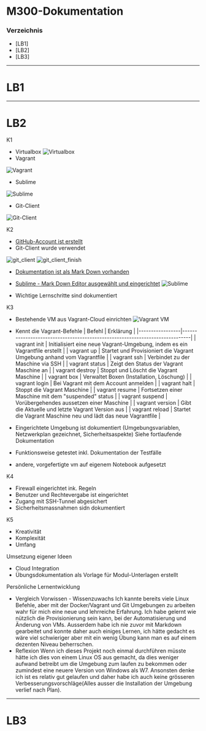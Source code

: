 # M300-Dokumentation
### Verzeichnis
* [LB1]
* [LB2]
* [LB3]
***
LB1
============
***
LB2
============
K1
* Virtualbox
![Virtualbox](Virtualbox.png)
* Vagrant

![Vagrant](Vagrant.png)
* Sublime

![Sublime](Sublime.png)
* Git-Client

![Git-Client](git_client.png)

K2
* [GitHub-Account ist erstellt](https://github.com/ViV0rtex/)
* Git-Client wurde verwendet 

![git_client](git_client.png)
![git_client_finish](git_client_finish.png)
* [Dokumentation ist als Mark Down vorhanden](https://github.com/ViV0rtex/M300-Services/blob/master/README.md)
* [Sublime - Mark Down Editor ausgewählt und eingerichtet](https://www.sublimetext.com/3)
![Sublime](Sublime.png)

* Wichtige Lernschritte sind dokumentiert

K3
* Bestehende VM aus Vagrant-Cloud einrichten
![Vagrant VM](Vagrant_VM.png)
* Kennt die Vagrant-Befehle
| Befehl          | Erklärung                                                                   |
|-----------------|-----------------------------------------------------------------------------|
| vagrant init    | Initialisiert eine neue Vagrant-Umgebung, indem es ein Vagrantfile erstellt |
| vagrant up      | Startet und Provisioniert die Vagrant Umgebung anhand vom Vagrantfile       |
| vagrant ssh     | Verbindet zu der Maschine via SSH                                           |
| vagrant status  | Zeigt den Status der Vagrant Maschine an                                    |
| vagrant destroy | Stoppt und Löscht die Vagrant Maschine                                      |
| vagrant box     | Verwaltet Boxen (Installation, Löschung)                                    |
| vagrant login   | Bei Vagrant mit dem Account anmelden                                        |
| vagrant halt    | Stoppt die Vagrant Maschine                                                 |
| vagrant resume  | Fortsetzen einer Maschine mit dem "suspended" status                        |
| vagrant suspend | Vorübergehendes aussetzen einer Maschine                                    |
| vagrant version | Gibt die Aktuelle und letzte Vagrant Version aus                            |
| vagrant reload  | Startet die Vagrant Maschine neu und lädt das neue Vagrantfile              |
* Eingerichtete Umgebung ist dokumentiert (Umgebungsvariablen, Netzwerkplan gezeichnet, Sicherheitsaspekte)
Siehe fortlaufende Dokumentation
* Funktionsweise getestet inkl. Dokumentation der Testfälle

* andere, vorgefertigte vm auf eigenem Notebook aufgesetzt

K4
* Firewall eingerichtet ink. Regeln
* Benutzer und Rechtevergabe ist eingerichtet
* Zugang mit SSH-Tunnel abgesichert
* Sicherheitsmassnahmen sidn dokumentiert

K5 
* Kreativität
* Komplexität
* Umfang

Umsetzung eigener Ideen
* Cloud Integration
* Übungsdokumentation als Vorlage für Modul-Unterlagen erstellt

Persönliche Lernentwicklung
* Vergleich Vorwissen - Wissenzuwachs
Ich kannte bereits viele Linux Befehle, aber mit der Docker/Vagrant und Git Umgebungen zu arbeiten wahr für mich eine neue und lehrreiche Erfahrung. Ich habe gelernt wie nützlich die Provisionierung sein kann, bei der Automatisierung und Änderung von VMs. Ausserdem habe ich nie zuvor mit Markdown gearbeitet und konnte daher auch einiges Lernen, ich hätte gedacht es wäre viel schwieriger aber mit ein wenig Übung kann man es auf einem dezenten Niveau beherrschen.
* Reflexion
Wenn ich dieses Projekt noch einmal durchführen müsste hätte ich dies von einem Linux OS aus gemacht, da dies weniger aufwand betreibt um die Umgebung zum laufen zu bekommen oder zumindest eine neuere Version von Windows als W7. Ansonsten denke ich ist es relativ gut gelaufen und daher habe ich auch keine grösseren Verbesserungsvorschläge(Alles ausser die Installation der Umgebung verlief nach Plan). 

***
LB3
============
